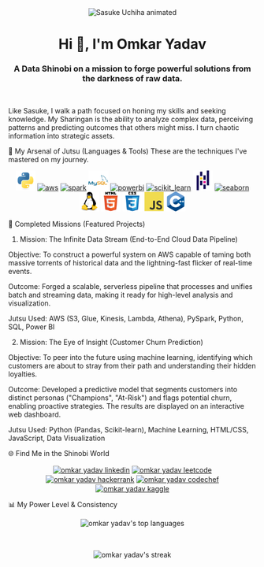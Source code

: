 <div align="center">
<img src="https://www.google.com/search?q=https://media.giphy.com/media/C24s22tru0aFG/giphy.gif" alt="Sasuke Uchiha animated" width="600"/>
</div>

<h1 align="center">Hi 👋, I'm Omkar Yadav</h1>
<h3 align="center">A Data Shinobi on a mission to forge powerful solutions from the darkness of raw data.</h3>

<br>

Like Sasuke, I walk a path focused on honing my skills and seeking knowledge. My Sharingan is the ability to analyze complex data, perceiving patterns and predicting outcomes that others might miss. I turn chaotic information into strategic assets.

🥷 My Arsenal of Jutsu (Languages & Tools)
These are the techniques I've mastered on my journey.

<p align="center">
<a href="https://www.python.org" target="_blank" rel="noreferrer"><img src="https://raw.githubusercontent.com/devicons/devicon/master/icons/python/python-original.svg" alt="python" width="40" height="40"/></a>
<a href="https://aws.amazon.com" target="_blank" rel="noreferrer"><img src="https://www.google.com/search?q=https://raw.githubusercontent.com/devicons/devicon/master/icons/amazonwebservices/amazonwebservices-original-wordmark.svg" alt="aws" width="40" height="40"/></a>
<a href="https://spark.apache.org/" target="_blank" rel="noreferrer"><img src="https://www.google.com/search?q=https://www.vectorlogo.zone/logos/apache_spark/apache_spark-icon.svg" alt="spark" width="40" height="40"/></a>
<a href="https://www.mysql.com/" target="_blank" rel="noreferrer"><img src="https://raw.githubusercontent.com/devicons/devicon/master/icons/mysql/mysql-original-wordmark.svg" alt="mysql" width="40" height="40"/></a>
<a href="https://powerbi.microsoft.com/en-us/" target="_blank" rel="noreferrer"><img src="https://www.google.com/search?q=https://www.vectorlogo.zone/logos/microsoft_powerbi/microsoft_powerbi-icon.svg" alt="powerbi" width="40" height="40"/></a>
<a href="https://scikit-learn.org/" target="_blank" rel="noreferrer"><img src="https://upload.wikimedia.org/wikipedia/commons/0/05/Scikit_learn_logo_small.svg" alt="scikit_learn" width="40" height="40"/></a>
<a href="https://pandas.pydata.org/" target="_blank" rel="noreferrer"><img src="https://raw.githubusercontent.com/devicons/devicon/2ae2a900d2f041da66e950e4d48052658d850630/icons/pandas/pandas-original.svg" alt="pandas" width="40" height="40"/></a>
<a href="https://seaborn.pydata.org/" target="_blank" rel="noreferrer"><img src="https://seaborn.pydata.org/_images/logo-mark-lightbg.svg" alt="seaborn" width="40" height="40"/></a>
<a href="https://www.linux.org/" target="_blank" rel="noreferrer"><img src="https://raw.githubusercontent.com/devicons/devicon/master/icons/linux/linux-original.svg" alt="linux" width="40" height="40"/></a>
<a href="https://www.w3.org/html/" target="_blank" rel="noreferrer"><img src="https://raw.githubusercontent.com/devicons/devicon/master/icons/html5/html5-original-wordmark.svg" alt="html5" width="40" height="40"/></a>
<a href="https://www.w3schools.com/css/" target="_blank" rel="noreferrer"><img src="https://raw.githubusercontent.com/devicons/devicon/master/icons/css3/css3-original-wordmark.svg" alt="css3" width="40" height="40"/></a>
<a href="https://developer.mozilla.org/en-US/docs/Web/JavaScript" target="_blank" rel="noreferrer"><img src="https://raw.githubusercontent.com/devicons/devicon/master/icons/javascript/javascript-original.svg" alt="javascript" width="40" height="40"/></a>
<a href="https://www.w3schools.com/cpp/" target="_blank" rel="noreferrer"><img src="https://raw.githubusercontent.com/devicons/devicon/master/icons/cplusplus/cplusplus-original.svg" alt="cplusplus" width="40" height="40"/></a>
</p>

📜 Completed Missions (Featured Projects)
1. Mission: The Infinite Data Stream (End-to-End Cloud Data Pipeline)

Objective: To construct a powerful system on AWS capable of taming both massive torrents of historical data and the lightning-fast flicker of real-time events.

Outcome: Forged a scalable, serverless pipeline that processes and unifies batch and streaming data, making it ready for high-level analysis and visualization.

Jutsu Used: AWS (S3, Glue, Kinesis, Lambda, Athena), PySpark, Python, SQL, Power BI

2. Mission: The Eye of Insight (Customer Churn Prediction)

Objective: To peer into the future using machine learning, identifying which customers are about to stray from their path and understanding their hidden loyalties.

Outcome: Developed a predictive model that segments customers into distinct personas ("Champions", "At-Risk") and flags potential churn, enabling proactive strategies. The results are displayed on an interactive web dashboard.

Jutsu Used: Python (Pandas, Scikit-learn), Machine Learning, HTML/CSS, JavaScript, Data Visualization

🌐 Find Me in the Shinobi World
<p align="center">
<!-- IMPORTANT: Replace 'your-linkedin-profile' with your actual LinkedIn profile name -->
<a href="https://www.google.com/search?q=https://linkedin.com/in/your-linkedin-profile" target="_blank" rel="noreferrer"><img align="center" src="https://raw.githubusercontent.com/rahuldkjain/github-profile-readme-generator/master/src/images/icons/Social/linked-in-alt.svg" alt="omkar yadav linkedin" height="40" width="50" /></a>
<!-- IMPORTANT: Replace 'your-leetcode-username' with your actual LeetCode username -->
<a href="https://www.google.com/search?q=https://www.leetcode.com/your-leetcode-username" target="_blank" rel="noreferrer"><img align="center" src="https://raw.githubusercontent.com/rahuldkjain/github-profile-readme-generator/master/src/images/icons/Social/leet-code.svg" alt="omkar yadav leetcode" height="40" width="50" /></a>
<!-- IMPORTANT: Replace 'your-hackerrank-username' with your actual HackerRank username -->
<a href="https://www.google.com/search?q=https://www.hackerrank.com/your-hackerrank-username" target="_blank" rel="noreferrer"><img align="center" src="https://raw.githubusercontent.com/rahuldkjain/github-profile-readme-generator/master/src/images/icons/Social/hackerrank.svg" alt="omkar yadav hackerrank" height="40" width="50" /></a>
<!-- IMPORTANT: Replace 'your-codechef-username' with your actual CodeChef username -->
<a href="https://www.google.com/search?q=https://www.codechef.com/users/your-codechef-username" target="_blank" rel="noreferrer"><img align="center" src="https://cdn.jsdelivr.net/npm/simple-icons@3.1.0/icons/codechef.svg" alt="omkar yadav codechef" height="40" width="50" /></a>
<!-- IMPORTANT: Replace 'your-kaggle-username' with your actual Kaggle username -->
<a href="https://www.google.com/search?q=https://kaggle.com/your-kaggle-username" target="_blank" rel="noreferrer"><img align="center" src="https://raw.githubusercontent.com/rahuldkjain/github-profile-readme-generator/master/src/images/icons/Social/kaggle.svg" alt="omkar yadav kaggle" height="40" width="50" /></a>
</p>

📊 My Power Level & Consistency
<p align="center">
<!-- IMPORTANT: Replace 'your-github-username' with your actual GitHub username -->
<img align="center" src="https://www.google.com/search?q=https://github-readme-stats.vercel.app/api/top-langs%3Fusername%3Dyour-github-username%26show_icons%3Dtrue%26locale%3Den%26layout%3Dcompact%26theme%3Dvision-friendly-dark" alt="omkar yadav's top languages" />
</p>
<br>
<p align="center">
<!-- IMPORTANT: Replace 'your-github-username' with your actual GitHub username -->
<img align="center" src="https://www.google.com/search?q=https://github-readme-streak-stats.herokuapp.com/%3Fuser%3Dyour-github-username%26theme%3Dvision-friendly-dark" alt="omkar yadav's streak" />
</p>
